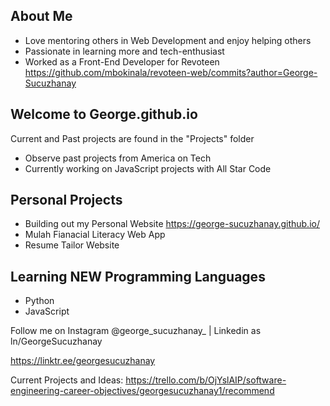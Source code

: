 ## About Me
- Love mentoring others in Web Development and enjoy helping others
- Passionate in learning more and tech-enthusiast
- Worked as a Front-End Developer for Revoteen
https://github.com/mbokinala/revoteen-web/commits?author=George-Sucuzhanay

## Welcome to George.github.io
Current and Past projects are found in the "Projects" folder
- Observe past projects from America on Tech
- Currently working on JavaScript projects with All Star Code

## Personal Projects
- Building out my Personal Website
https://george-sucuzhanay.github.io/
- Mulah Fianacial Literacy Web App
- Resume Tailor Website

## Learning NEW Programming Languages
- Python
- JavaScript

<p>Follow me on Instagram @george_sucuzhanay_  |  Linkedin as ln/GeorgeSucuzhanay </p>

https://linktr.ee/georgesucuzhanay

Current Projects and Ideas:
https://trello.com/b/OjYslAIP/software-engineering-career-objectives/georgesucuzhanay1/recommend

